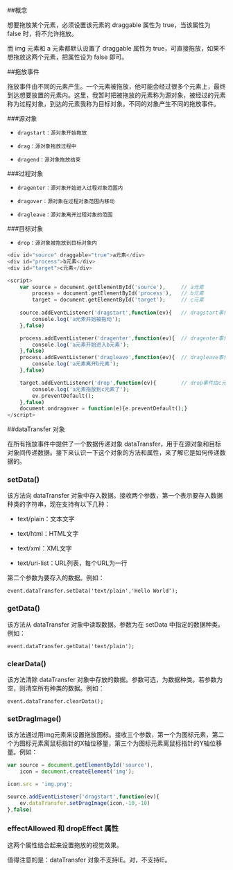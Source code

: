 ##概念

想要拖放某个元素，必须设置该元素的 draggable 属性为 true，当该属性为 false 时，将不允许拖放。

而 img 元素和 a 元素都默认设置了 draggable 属性为 true，可直接拖放，如果不想拖放这两个元素，把属性设为 false 即可。

##拖放事件

拖放事件由不同的元素产生。一个元素被拖放，他可能会经过很多个元素上，最终到达想要放置的元素内。这里，我暂时把被拖放的元素称为源对象，被经过的元素称为过程对象，到达的元素我称为目标对象。不同的对象产生不同的拖放事件。

###源对象

* `dragstart：源对象开始拖放`

* `drag：源对象拖放过程中`

* `dragend：源对象拖放结束`

###过程对象

* `dragenter：源对象开始进入过程对象范围内`

* `dragover：源对象在过程对象范围内移动`

* `dragleave：源对象离开过程对象的范围`

###目标对象

* `drop：源对象被拖放到目标对象内`

```php
<div id="source" draggable="true">a元素</div>
<div id="process">b元素</div>
<div id="target">c元素</div>

<script>
    var source = document.getElementById('source'),     // a元素
        process = document.getElementById('process'),   // b元素
        target = document.getElementById('target');     // c元素
    
    source.addEventListener('dragstart',function(ev){   // dragstart事件由a元素产生
        console.log('a元素开始被拖动');
    },false)

    process.addEventListener('dragenter',function(ev){  // dragenter事件由b元素产生
        console.log('a元素开始进入b元素');
    },false)
    process.addEventListener('dragleave',function(ev){  // dragleave事件由b元素产生
        console.log('a元素离开b元素');
    },false)

    target.addEventListener('drop',function(ev){        // drop事件由c元素产生
        console.log('a元素拖放到c元素了');
        ev.preventDefault();
    },false)
    document.ondragover = function(e){e.preventDefault();}
</script>
```

##dataTransfer 对象

在所有拖放事件中提供了一个数据传递对象 dataTransfer，用于在源对象和目标对象间传递数据。接下来认识一下这个对象的方法和属性，来了解它是如何传递数据的。

### setData()

该方法向 dataTransfer 对象中存入数据。接收两个参数，第一个表示要存入数据种类的字符串，现在支持有以下几种：

* text/plain：文本文字

* text/html：HTML文字

* text/xml：XML文字

* text/uri-list：URL列表，每个URL为一行

第二个参数为要存入的数据。例如：

```
event.dataTransfer.setData('text/plain','Hello World');
```

### getData()

该方法从 dataTransfer 对象中读取数据。参数为在 setData 中指定的数据种类。例如：
```
event.dataTransfer.getData('text/plain');
```

### clearData()

该方法清除 dataTransfer 对象中存放的数据。参数可选，为数据种类。若参数为空，则清空所有种类的数据。例如：
```
event.dataTransfer.clearData();
```

### setDragImage()

该方法通过用img元素来设置拖放图标。接收三个参数，第一个为图标元素，第二个为图标元素离鼠标指针的X轴位移量，第三个为图标元素离鼠标指针的Y轴位移量。例如：

```js
var source = document.getElementById('source'),
    icon = document.createElement('img');

icon.src = 'img.png';

source.addEventListener('dragstart',function(ev){
    ev.dataTransfer.setDragImage(icon,-10,-10)
},false)
```

### effectAllowed 和 dropEffect 属性

这两个属性结合起来设置拖放的视觉效果。

值得注意的是：dataTransfer 对象不支持IE。对，不支持IE。